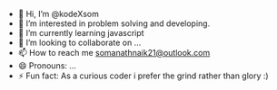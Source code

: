 - 👋 Hi, I’m @kodeXsom
- 👀 I’m interested in problem solving and developing.
- 🌱 I’m currently learning javascript 
- 💞️ I’m looking to collaborate on ...
- 📫 How to reach me somanathnaik21@outlook.com
- 😄 Pronouns: ...
- ⚡ Fun fact: As a curious coder i prefer the grind rather than glory :)

<!---
kodeXsom/kodeXsom is a ✨ special ✨ repository because its `README.md` (this file) appears on your GitHub profile.
You can click the Preview link to take a look at your changes.
--->
